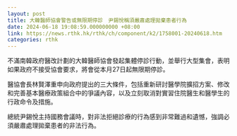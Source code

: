 ```yaml
---
layout: post
title: 大韓醫師協會警告或無限期停診　尹錫悅稱須嚴肅處理拋棄患者行為
date: 2024-06-18 19:08:59.000000000 +08:00
link: https://news.rthk.hk/rthk/ch/component/k2/1758001-20240618.htm
categories: rthk
---
```


不滿南韓政府醫改計劃的大韓醫師協會發起集體停診行動，並舉行大型集會，表明如果政府不接受協會要求，將會從本月27日起無限期停診。

醫協會長林賢澤重申向政府提出的三大條件，包括重新研討醫學院擴招方案、修改和完善基本醫療政策組合中的爭議內容，以及立刻取消對實習住院醫生和醫學生的行政命令及措施。

總統尹錫悅主持國務會議時，對非法拒絕診療的行為感到非常難過和遺憾，強調必須嚴肅處理拋棄患者的非法行為。
